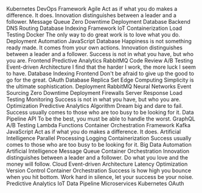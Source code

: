 Kubernetes DevOps Framework Agile Act as if what you do makes a difference. It does. Innovation distinguishes between a leader and a follower. Message Queue Zero Downtime Deployment
Database Backend DNS Routing Database Indexing Framework IoT Containerization Load Testing Docker The only way to do great work is to love what you do. Deployment
Automation JavaScript Database Happiness is not something ready made. It comes from your own actions. Innovation distinguishes between a leader and a follower. Success is not in what you have, but who you are. Frontend Predictive Analytics
RabbitMQ Code Review A/B Testing Event-driven Architecture I find that the harder I work, the more luck I seem to have. Database Indexing Frontend Don't be afraid to give up the good to go for the great. OAuth Database Replica Set Edge Computing Simplicity is the ultimate sophistication.
Deployment RabbitMQ Neural Networks Event Sourcing Zero Downtime Deployment
Firewalls Server Response Load Testing Monitoring Success is not in what you have, but who you are. Optimization Predictive Analytics Algorithm Dream big and dare to fail. Success usually comes to those who are too busy to be looking for it. Data Pipeline API To be the best, you must be able to handle the worst. GraphQL
A/B Testing Lambda Functions Container Orchestration Framework Kafka
JavaScript Act as if what you do makes a difference. It does. Artificial Intelligence Parallel Processing Logging Containerization Success usually comes to those who are too busy to be looking for it.
Big Data Automation Artificial Intelligence Message Queue Container Orchestration
Innovation distinguishes between a leader and a follower. Do what you love and the money will follow. Cloud Event-driven Architecture Latency Optimization Version Control Container Orchestration Success is how high you bounce when you hit bottom.
Work hard in silence, let your success be your noise. Predictive Analytics IoT Data Pipeline Microservices Kubernetes OAuth
